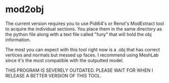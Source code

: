 # mod2obj
The current version requires you to use Pidi64's or Renol's ModExtract tool to acquire the individual sections. You place them in the same directory as the python file along with a text file called "funy" that will hold the obj information.

The most you can expect with this tool right now is a .obj that has correct vertices and normals but messed up faces. I recommend using MeshLab since it's the most compatible with the outputted model.

THIS PROGRAM IS SEVERELY OUTDATED.  PLEASE WAIT FOR WHEN I RELEASE A BETTER VERSION OF THIS TOOL.
